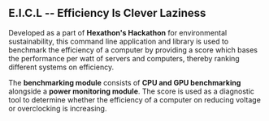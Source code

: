 ## E.I.C.L -- Efficiency Is Clever Laziness

Developed as a part of **Hexathon's Hackathon** for environmental sustainability, this command line application and library is used to benchmark the efficiency of a computer by providing a score which bases the performance per watt of servers and computers, thereby ranking different systems on efficiency. 

The **benchmarking module** consists of **CPU and GPU benchmarking** alongside a **power monitoring module**. The score is used as a diagnostic tool to determine whether the efficiency of a computer on reducing voltage or overclocking is increasing.



